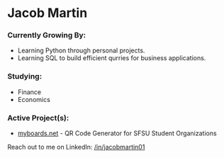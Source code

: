 # Jacob Martin

### Currently Growing By:
- Learning Python through personal projects.
- Learning SQL to build efficient qurries for business applications.

### Studying:
- Finance
- Economics

### Active Project(s):
- [myboards.net](https://myboards.net) - QR Code Generator for SFSU Student Organizations

Reach out to me on LinkedIn: [/in/jacobmartin01](https://www.linkedin.com/in/jacobmartin01/)
<!--
**JakeM650/JakeM650** is a ✨ _special_ ✨ repository because its `README.md` (this file) appears on your GitHub profile.

Here are some ideas to get you started:

- 🔭 I’m currently working on ...
- 🌱 I’m currently learning ...
- 👯 I’m looking to collaborate on ...
- 🤔 I’m looking for help with ...
- 💬 Ask me about ...
- 📫 How to reach me: ...
- 😄 Pronouns: ...
- ⚡ Fun fact: ...
-->
